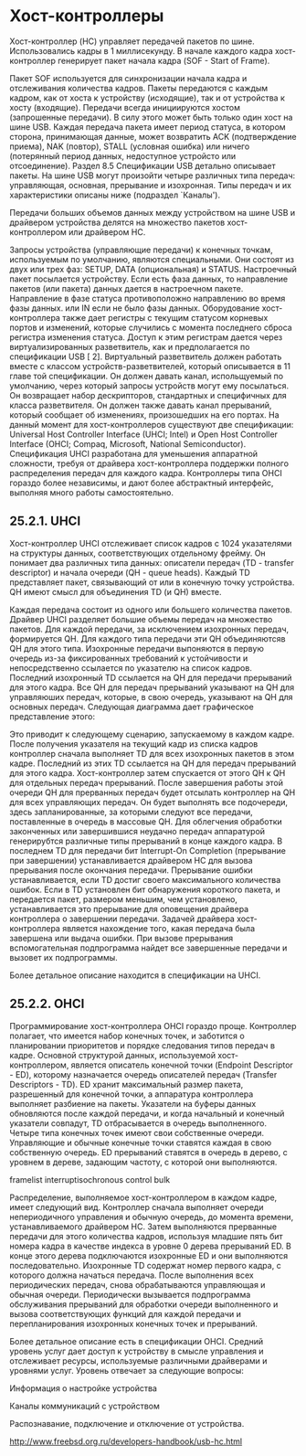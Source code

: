 <!---
    Copyright 2018 JsOS authors
 
    Licensed under the Apache License, Version 2.0 (the "License");
    you may not use this file except in compliance with the License.
    You may obtain a copy of the License at
 
        http://www.apache.org/licenses/LICENSE-2.0
 
    Unless required by applicable law or agreed to in writing, software
    distributed under the License is distributed on an "AS IS" BASIS,
    WITHOUT WARRANTIES OR CONDITIONS OF ANY KIND, either express or implied.
    See the License for the specific language governing permissions and
    limitations under the License.
-->

# Хост-контроллеры

Хост-контроллер (HC) управляет передачей пакетов по шине. Использовались кадры в 1 миллисекунду. В начале каждого кадра хост-контроллер генерирует пакет начала кадра (SOF - Start of Frame).

Пакет SOF используется для синхронизации начала кадра и отслеживания количества кадров. Пакеты передаются с каждым кадром, как от хоста к устройству (исходящие), так и от устройства к хосту (входящие). Передачи всегда инициируются хостом (запрошенные передачи). В силу этого может быть только один хост на шине USB. Каждая передача пакета имеет период статуса, в котором сторона, принимающая данные, может возвратить ACK (подтверждение приема), NAK (повтор), STALL (условная ошибка) или ничего (потерянный период данных, недоступное устройсто или отсоединение). Раздел 8.5 Спецификации USB детально описывает пакеты. На шине USB могут произойти четыре различных типа передач: управляющая, основная, прерывание и изохронная. Типы передач и их характеристики описаны ниже (подраздел `Каналы').

Передачи больших объемов данных между устройством на шине USB и драйвером устройства делятся на множество пакетов хост-контроллером или драйвером HC.

Запросы устройства (управляющие передачи) к конечных точкам, используемым по умолчанию, являются специальными. Они состоят из двух или трех фаз: SETUP, DATA (oпциональная) и STATUS. Настроечный пакет посылается устройству. Если есть фаза данных, то направление пакетов (или пакета) данных дается в настроечном пакете. Направление в фазе статуса противоположно направлению во время фазы данных. или IN если не было фазы данных. Оборудование хост-контроллера также дает регистры с текущим статусом корневых портов и изменений, которые случились с момента последнего сброса регистра изменения статуса. Доступ к этим регистрам дается через виртуализированных разветвитель, как и предполагается по спецификации USB [ 2]. Виртуальный разветвитель должен работать вместе с классом устройств-разветвителей, который описывается в 11 главе той спецификации. Он должен давать канал, испольщуемый по умолчанию, через который запросы устройств могут ему посылаться. Он возвращает набор дескрипторов, стандартных и специфичных для класса разветвителя. Он должен также давать канал прерываний, который сообщает об изменениях, произошедших на его портах. На данный момент для хост-контроллеров существуют две спецификации: Universal Host Controller Interface (UHCI; Intel) и Open Host Controller Interface (OHCI; Compaq, Microsoft, National Semiconductor). Спецификация UHCI разработана для уменьшения аппаратной сложности, требуя от драйвера хост-контроллера поддержки полного распределения передач для каждого кадра. Контроллеры типа OHCI гораздо более независимы, и дают более абстрактный интерфейс, выполняя много работы самостоятельно.

## 25.2.1. UHCI

Хост-контроллер UHCI отслеживает список кадров с 1024 указателями на структуры данных, соответствующих отдельному фрейму. Он понимает два различных типа данных: описатели передач (TD - transfer descriptor) и начала очереди (QH - queue heads). Каждый TD представляет пакет, связывающий от или в конечную точку устройства. QH имеют смысл для объединения TD (и QH) вместе.

Каждая передача состоит из одного или большего количества пакетов. Драйвер UHCI разделяет большие объемы передач на множество пакетов. Для каждой передачи, за исключением изохронных передач, формируется QH. Для каждого типа передачи эти QH объединяютсяв QH для этого типа. Изохронные передачи выпоняются в первую очередь из-за фиксированных требований к устойчивости и непосредственно ссылается по указателю на список кадров. Последний изохронный TD ссылается на QH для передачи прерываний для этого кадра. Все QH для передач прерываний указывают на QH для управляюших передач, которые, в свою очередь, указывают на QH для основных передач. Следующая диаграмма дает графическое представление этого:

Это приводит к следующему сценарию, запускаемому в каждом кадре. После получения указателя на текущий кадр из списка кадров контроллер сначала выполняет TD для всех изохронных пакетов в этом кадре. Последний из этих TD ссылается на QH для передач прерываний для этого кадра. Хост-контроллер затем спускается от этого QH к QH для отдельных передач прерываний. После завершения работы этой очереди QH для прерванных передач будет отсылать контроллер на QH для всех управляющих передач. Он будет выполнять все подочереди, здесь запланированные, за которыми следуют все передачи, поставленные в очередь в массовые QH. Для облегчения обработки законченных или завершившися неудачно передач аппаратурой генерирубтся различные типы прерываний в конце каждого кадра. В последнем TD для передачи бит Interrupt-On Completion (прерывание при завершении) устанавливается драйвером HC для вызова прерывания после окончания передачи. Прерывание ошибки устанавливается, если TD достиг своего максимального количества ошибок. Если в TD установлен бит обнаружения короткого пакета, и передается пакет, размером меньшим, чем установлено, устанавливается это прерывание для оповещения драйвера контроллера о завершении передачи. Задачей драйвера хост-контроллера является нахождение того, какая передача была завершена или выдача ошибки. При вызове прерывания вспомогательная подпрограмма найдет все завершенные передачи и вызовет их подпрограммы.

Более детальное описание находится в спецификации на UHCI.

## 25.2.2. OHCI

Программирование хост-контроллера OHCI гораздо проще. Контроллер полагает, что имеется набор конечных точек, и заботится о планировании приоритетов и порядке следования типов передач в кадре. Основной структурой данных, используемой хост-контроллером, является описатель конечной точки (Endpoint Descriptor - ED), которому назначается очередь описателей передач (Transfer Descriptors - TD). ED хранит максимальный размер пакета, разрешенный для конечной точки, а аппаратура контроллера выполняет разбиение на пакеты. Указатели на буферы данных обновляются после каждой передачи, и когда начальный и конечный указатели совпадут, TD отбрасывается в очередь выполненного. Четыре типа конечных точек имеют свои собственные очереди. Управляющие и обычные конечные точки ставятся каждая в свою собственную очередь. ED прерываний ставятся в очередь в дерево, с уровнем в дереве, задающим частоту, с которой они выполняются.

framelist interruptisochronous control bulk

Распределение, выполняемое хост-контроллером в каждом кадре, имеет следующий вид. Контроллер сначала выполняет очереди непериодичного управления и обычную очередь, до момента времени, устанавливаемого драйвером HC. Затем выполняются прерванные передачи для этого количества кадров, используя младшие пять бит номера кадра в качестве индекса в уровне 0 дерева прерываний ED. В конце этого дерева подключаются изохронные ED и они выполняются последовательно. Изохронные TD содержат номер первого кадра, с которого должна начаться передача. После выполнения всех периодических передач, снова обрабатываются управляющая и обычная очереди. Периодически вызывается подпрограмма обслуживания прерываний для обработки очереди выполненного и вызова соответствующих функций для каждой передачи и перепланирования изохронных конечных точек и прерываний.

Более детальное описание есть в спецификации OHCI. Средний уровень услуг дает доступ к устройству в смысле управления и отслеживает ресурсы, используемые различными драйверами и уровнями услуг. Уровень отвечает за следующие вопросы:

Информация о настройке устройства

Каналы коммуникаций с устройством

Распознавание, подключение и отключение от устройства.

http://www.freebsd.org.ru/developers-handbook/usb-hc.html